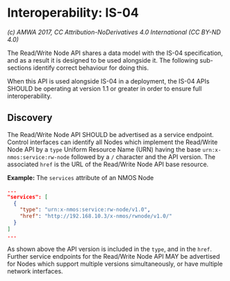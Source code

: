 # Interoperability: IS-04

_(c) AMWA 2017, CC Attribution-NoDerivatives 4.0 International (CC BY-ND 4.0)_

The Read/Write Node API shares a data model with the IS-04 specification, and as a result it is designed to be used alongside it. The following sub-sections identify correct behaviour for doing this.

When this API is used alongside IS-04 in a deployment, the IS-04 APIs SHOULD be operating at version 1.1 or greater in order to ensure full interoperability.

## Discovery

The Read/Write Node API SHOULD be advertised as a service endpoint.
Control interfaces can identify all Nodes which implement the Read/Write Node API by a `type` Uniform Resource Name (URN) having the base `urn:x-nmos:service:rw-node` followed by a `/` character and the API version.
The associated `href` is the URL of the Read/Write Node API base resource.

**Example:** The `services` attribute of an NMOS Node

```json
...
"services": [
  {
    "type": "urn:x-nmos:service:rw-node/v1.0",
    "href": "http://192.168.10.3/x-nmos/rwnode/v1.0/"
  }
]
...
```

As shown above the API version is included in the `type`, and in the `href`. Further service endpoints for the Read/Write Node API MAY be advertised for Nodes which support multiple versions simultaneously, or have multiple network interfaces.
